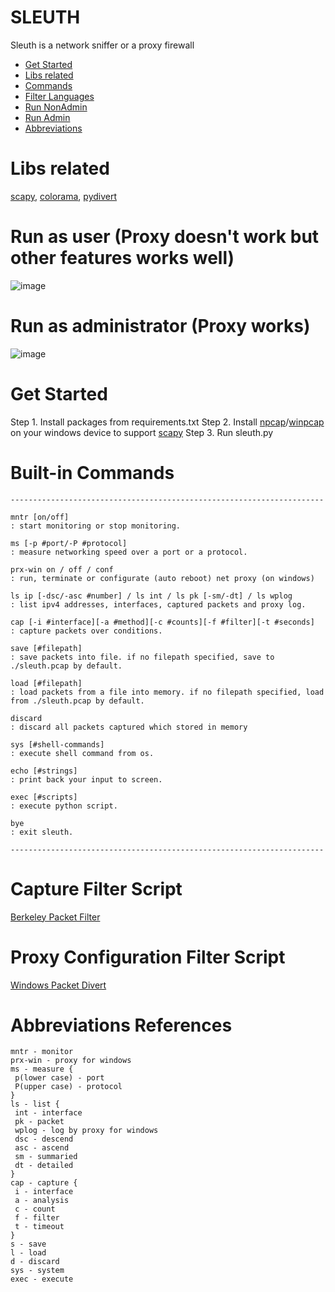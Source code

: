 # SLEUTH
Sleuth is a network sniffer or a proxy firewall
-   [Get Started](#get-started)
-   [Libs related](#libs-related)
-   [Commands](#build-in-commands)
-   [Filter Languages](#capture-filter-script)
-   [Run NonAdmin](#run-as-user-proxy-doesnt-work-but-other-features-works-well)
-   [Run Admin](#run-as-administrator-proxy-works)
-   [Abbreviations](#abbreviations-references)

# Libs related
[scapy](https://github.com/secdev/scapy), [colorama](https://github.com/tartley/colorama), [pydivert](https://github.com/ffalcinelli/pydivert)

# Run as user (Proxy doesn't work but other features works well)
![image](https://github.com/vortezwohl/sleuth-network-sniffer/assets/117743023/df728a13-f3ef-4cee-b21c-06ca7487531d)

# Run as administrator (Proxy works)
![image](https://github.com/vortezwohl/sleuth-network-sniffer/assets/117743023/a127a9d8-debf-46db-828c-53fe041c7770)

# Get Started
Step 1.
Install packages from requirements.txt
Step 2.
Install [npcap](https://npcap.com/)/[winpcap](https://www.winpcap.org/) on your windows device to support [scapy](https://github.com/secdev/scapy)
Step 3.
Run sleuth.py

# Built-in Commands
```
----------------------------------------------------------------------

mntr [on/off]                                                         : start monitoring or stop monitoring.

ms [-p #port/-P #protocol]                                            : measure networking speed over a port or a protocol.

prx-win on / off / conf                                               : run, terminate or configurate (auto reboot) net proxy (on windows)

ls ip [-dsc/-asc #number] / ls int / ls pk [-sm/-dt] / ls wplog       : list ipv4 addresses, interfaces, captured packets and proxy log.

cap [-i #interface][-a #method][-c #counts][-f #filter][-t #seconds]  : capture packets over conditions.

save [#filepath]                                                      : save packets into file. if no filepath specified, save to ./sleuth.pcap by default.

load [#filepath]                                                      : load packets from a file into memory. if no filepath specified, load from ./sleuth.pcap by default.

discard                                                               : discard all packets captured which stored in memory

sys [#shell-commands]                                                 : execute shell command from os.

echo [#strings]                                                       : print back your input to screen.

exec [#scripts]                                                       : execute python script.

bye                                                                   : exit sleuth.

----------------------------------------------------------------------
```

# Capture Filter Script
[Berkeley Packet Filter](https://dl.acm.org/doi/fullHtml/10.5555/2642922.2642925)

# Proxy Configuration Filter Script
[Windows Packet Divert](https://reqrypt.org/windivert-doc.html#filter_language)

# Abbreviations References
```
mntr - monitor
prx-win - proxy for windows
ms - measure {
 p(lower case) - port
 P(upper case) - protocol
}
ls - list {
 int - interface
 pk - packet
 wplog - log by proxy for windows
 dsc - descend
 asc - ascend
 sm - summaried
 dt - detailed
}
cap - capture {
 i - interface
 a - analysis
 c - count
 f - filter
 t - timeout
}
s - save
l - load
d - discard
sys - system
exec - execute
```
